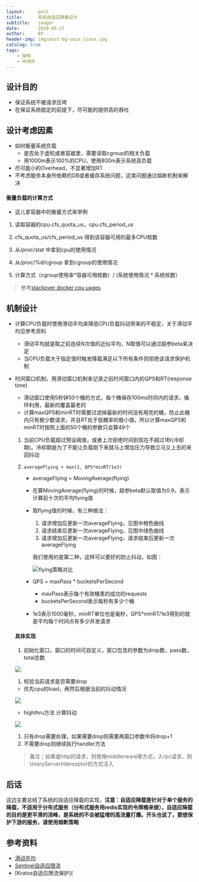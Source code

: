 ```yaml
---
layout:     post
title:      系统自适应降载设计
subtitle:   jeager
date:       2020-05-27
author:     BY
header-img: img/post-bg-unix-linux.jpg
catalog: true
tags:
    - 架构
    - 中间件
---
```


## 设计目的

- 保证系统不被请求压垮
- 在保证系统稳定的前提下，尽可能的提供高的吞吐

## 设计考虑因素

- 如何衡量系统负载
  - 是否处于虚机或者容器里，需要读取cgroup的相关负载
  - 用1000m表示100%的CPU，使用800m表示系统高负载
- 尽可能小的Overhead，不显著增加RT
- 不考虑服务本身所依赖的DB或者缓存系统问题，这类问题通过熔断机制来解决

#### 衡量负载的计算方式

- 这儿拿容器中的衡量方式来举例

1. 读取容器的cpu.cfs_quota_us，cpu.cfs_period_us

1. cfs_quota_us/cfs_period_us 得到该容器可用的最多CPU核数
2. 从/proc/stat 中拿到cpu的使用情况
3. 从/proc/%d/cgroup 拿到cgroup的使用情况
4. 计算方式（cgroup使用率*容器可用核数）/ (系统使用情况 * 系统核数）

> 参考[stackover docker cpu uages](https://stackoverrun.com/cn/q/9839927)

## 机制设计

- 计算CPU负载时使用滑动平均来降低CPU负载抖动带来的不稳定，关于滑动平均见参考资料

  - 滑动平均就是取之前连续N次值的近似平均，N取值可以通过超参beta来决定
  - 当CPU负载大于指定值时触发降载满足以下所有条件则拒绝该请求保护机制

- 时间窗口机制，用滑动窗口机制来记录之前时间窗口内的QPS和RT(response time)

  - 滑动窗口使用5秒钟50个桶的方式，每个桶保存100ms时间内的请求，循环利用，最新的覆盖最老的
  - 计算maxQPS和minRT时需要过滤掉最新的时间没有用完的桶，防止此桶内只有极少数请求，并且RT处于低概率的极小值，所以计算maxQPS和minRT时按照上面的50个桶的参数只会算49个

  1. 当前CPU负载超过预设阈值，或者上次拒绝时间到现在不超过1秒(冷却期)。冷却期是为了不能让负载刚下来就马上增加压力导致立马又上去的来回抖动

  2. `averageFlying > max(1, QPS*minRT/1e3)`

     - averageFlying = MovingAverage(flying)

     - 在算MovingAverage(flying)的时候，超参beta默认取值为0.9，表示计算前十次的平均flying值

     - 取flying值的时候，有三种做法：

       1. 请求增加后更新一次averageFlying，见图中橙色曲线
       2. 请求结束后更新一次averageFlying，见图中绿色曲线
       3. 请求增加后更新一次averageFlying，请求结束后更新一次averageFlying

       我们使用的是第二种，这样可以更好的防止抖动，如图：

       ![flying策略对比](https://silenblog.oss-cn-beijing.aliyuncs.com/silenMing.github.io/shedding_flying.jpg)

     - QPS = maxPass * bucketsPerSecond

       - maxPass表示每个有效桶里的成功的requests
       - bucketsPerSecond表示每秒有多少个桶

     - 1e3表示1000毫秒，minRT单位也是毫秒，QPS*minRT/1e3得到的就是平均每个时间点有多少并发请求

  #### 具体实现

  1. 初始化窗口，窗口的时间可自定义，窗口包含的参数为drop数，pass数，total总数

  ![](https://silenblog.oss-cn-beijing.aliyuncs.com/silenMing.github.io/timer.png)


  1. 校验当前请求是否需要drop

  - 优先cpu的load，再然后根据当前的抖动情况

  ![](https://silenblog.oss-cn-beijing.aliyuncs.com/silenMing.github.io/drop.png)

  - highthru方法 计算抖动

  ![](https://silenblog.oss-cn-beijing.aliyuncs.com/silenMing.github.io/flay.png)

  1. 只有drop需要处理，如果需要drop则需要再窗口参数中将drop+1
  2. 不需要drop则继续执行handler方法

  > 备注：如果是http的请求，则使用middlerware等方式，入rpc请求，则UnaryServerInterceptor的方式注入

## 后话

这边主要总结了系统的自适应降载的实现，**注意：自适应降载是针对于单个服务的降载，不适用于分布式服务（分布式服务用redis实现的令牌桶来做），自适应降载的目的是更平滑的消峰，是系统的不会被猛增的高流量打爆。开头也说了，要想保护下游的服务，请使用熔断策略**



## 参考资料

- [滑动平均](https://www.cnblogs.com/wuliytTaotao/p/9479958.html)
- [Sentinel自适应限流](https://github.com/alibaba/Sentinel/wiki/%E7%B3%BB%E7%BB%9F%E8%87%AA%E9%80%82%E5%BA%94%E9%99%90%E6%B5%81)
- [Kratos自适应限流保护](
